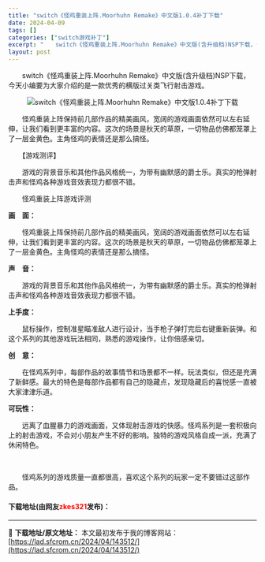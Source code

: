 ```yaml
---
title: "switch《怪鸡重装上阵.Moorhuhn Remake》中文版1.0.4补丁下载"
date: 2024-04-09
tags: []
categories: ["switch游戏补丁"]
excerpt: "　　switch《怪鸡重装上阵.Moorhuhn Remake》中文版(含升级档)NSP下载，今天小编要为大家介绍的是一款优秀的横版过关类飞行射击游戏。 　　怪鸡重装上阵保持前几部作品的精美画风，宽阔的游戏画面依然可以左右延伸，让我们看到更丰富的内容。这次的场景是秋天的草原，一切物品仿佛都笼罩上了一&hellip;"
layout: post
---
```


 <p>　　switch《怪鸡重装上阵.Moorhuhn Remake》中文版(含升级档)NSP下载，今天小编要为大家介绍的是一款优秀的横版过关类飞行射击游戏。</p> <p align="center"><img align="" border="0" src="https://lad.sfcrom.cn/wp-content/uploads/2024/04/20240409_661542dc13c7c.webp" alt="switch《怪鸡重装上阵.Moorhuhn Remake》中文版1.0.4补丁下载" /></p> <p>　　怪鸡重装上阵保持前几部作品的精美画风，宽阔的游戏画面依然可以左右延伸，让我们看到更丰富的内容。这次的场景是秋天的草原，一切物品仿佛都笼罩上了一层金黄色。主角怪鸡的表情还是那么搞怪。</p> <p>　　【游戏测评】</p> <p>　　游戏的背景音乐和其他作品风格统一，为带有幽默感的爵士乐。真实的枪弹射击声和怪鸡各种游戏音效表现力都很不错。</p> <p>　　怪鸡重装上阵游戏评测</p> <p><strong>画　面：</strong></p> <p>　　怪鸡重装上阵保持前几部作品的精美画风，宽阔的游戏画面依然可以左右延伸，让我们看到更丰富的内容。这次的场景是秋天的草原，一切物品仿佛都笼罩上了一层金黄色。主角怪鸡的表情还是那么搞怪。</p> <p><strong>声　音：</strong></p> <p>　　游戏的背景音乐和其他作品风格统一，为带有幽默感的爵士乐。真实的枪弹射击声和怪鸡各种游戏音效表现力都很不错。</p> <p><strong>上手度：</strong></p> <p>　　鼠标操作，控制准星瞄准敌人进行设计，当手枪子弹打完后右键重新装弹。和这个系列的其他游戏玩法相同，熟悉的游戏操作，让你倍感亲切。</p> <p><strong>创　意：</strong></p> <p>　　在怪鸡系列中，每部作品的故事情节和场景都不一样。玩法类似，但还是充满了新鲜感。最大的特色是每部作品都有自己的隐藏点，发现隐藏后的喜悦感一直被大家津津乐道。</p> <p><strong>可玩性：</strong></p> <p>　　远离了血腥暴力的游戏画面，又体现射击游戏的快感。怪鸡系列是一套积极向上的射击游戏，不会对小朋友产生不好的影响。独特的游戏风格自成一派，充满了休闲特色。</p> <p>&nbsp;</p> <p>　　怪鸡系列的游戏质量一直都很高，喜欢这个系列的玩家一定不要错过这部作品。</p> <p><h4>下载地址(由网友<font color="red">zkes321</font>发布)：</h4></p> 

---
📖 **下载地址/原文地址：** 本文最初发布于我的博客网站：[https://lad.sfcrom.cn/2024/04/143512/](https://lad.sfcrom.cn/2024/04/143512/)

